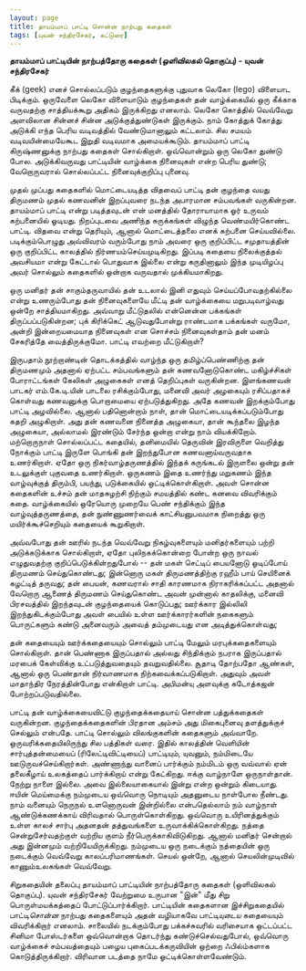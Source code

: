 ```yaml
---
layout: page
title: தாயம்மாப் பாட்டி சொன்ன நாற்பது கதைகள்
tags: [யுவன் சந்திரசேகர், கட்டுரை]
---
```


**தாயம்மாப் பாட்டியின் நாற்பத்தோரு கதைகள் (*ஒளிவிலகல்* தொகுப்பு) - யுவன் சந்திரசேகர்**

கீக் (geek) எனச் சொல்லப்படும் குழந்தைகளுக்கு புதுவாக லெகோ (lego) விளையாட பிடிக்கும். ஒருவேளை லெகோ விளையாடும் குழந்தைகள் தன் வாழ்க்கையில் ஒரு கீக்காக வருவதற்கு சாத்தியக்கூறு அதிகம் இருக்கிறது எனலாம். லெகோ கொத்தில் வெவ்வேறு அளவிலான சின்னச் சின்ன அடுக்குத்துண்டுகள் இருக்கும். நாம் கோத்துக் கோத்து அடுக்கி எந்த பெரிய வடிவத்தில் வேண்டுமானாலும் கட்டலாம். சில சமயம் வடிவயின்மையேகூட இறுதி வடிவமாக அமையக்கூடும். தாயம்மாப் பாட்டி கிருஷ்ணனுக்கு நாற்பது கதைகள் சொல்கிறாள். ஒவ்வொன்றும் ஒரு லெகோ துண்டு போல. அடுக்கிவருவது பாட்டியின் வாழ்க்கை நினைவுகள் என்ற பெரிய துண்டு; வேறொருவரால் சொல்லப்பட்ட நினைவுக்குறிப்பு புனைவு. 

முதல் முப்பது கதைகளில் மொட்டையடித்த விதவைப் பாட்டி தன் குழந்தை வயது திருமணம் முதல் கணவனின் இறப்புவரை நடந்த அபாரமான சம்பவங்கள் வருகின்றன. தாயம்மாப் பாட்டி என்று படித்தவுடன் என் மனத்தில் தோராயாமாக ஓர் உருவம் கற்பனையில் ஓடியது. நிறப்புடவை அணிந்த சுருக்கங்கள் விழுந்த வெண்மயிர்கொண்ட பாட்டி. விதவை என்று தெரியும், ஆனால் மொட்டைத்தலை எனக் கற்பனை செய்யவில்லை. படிக்கும்பொழுது அவ்விவரம் வரும்போது நாம் அவரை ஒரு குறிப்பிட்ட சமுதாயத்தின் ஒரு குறிப்பிட்ட காலத்தில் நிர்ணயம்செய்யமுடிகிறது. இப்படி கதையை நிலைக்குத்தல் அவசியமா என்று கேட்டால் பொதுவாக இல்லை என்று கருதினாலும் இந்த முடியிழப்பு அவர் சொல்லும் கதைகளில் ஒன்றாக வருவதால் முக்கியமாகிறது.

ஒரு மனிதர் தன் சாகும்தருவாயில் தன் உடலால் இனி எதுவும் செய்யப்போவதற்கில்லை என்று உணரும்போது தன் நினைவுகளையே மீட்டி தன் வாழ்க்கையை மறுபடிவாழ்வது ஒன்றே சாத்தியமாகிறது. அவ்வாறு மீட்டுதலில் என்னென்ன பக்கங்கள் திருப்பப்படுகின்றன; புக் கிரிக்கெட் ஆடுவதுபோன்று ராண்டமாக பக்கங்கள் வருமோ, அன்றி இன்றையமையாத நினைவுகள் என சொச்சம் நினைவுகள்தாம் தன் மனம் சேகரித்தே வைத்திருக்குமோ. பாட்டி எவற்றை மீட்டுகிறாள்?

இருபதாம் நூற்றாண்டின் தொடக்கத்தில் வாழ்ந்த ஒரு தமிழ்ப்பெண்ணிற்கு தன் திருமணமும் அதனால் ஏற்பட்ட சம்பவங்களும் தன் கணவனோடுகொண்ட மகிழ்ச்சிகள் போராட்டங்கள் கேலிகள் அழுகைகள் எனத் தெறிப்புகள் வருகின்றன. இளங்கணவன் பாடகர் எம்.கே.டி.யின் பாடலை ரசிக்கும்போது, மனைவி அவர் அழகையும் ரசிப்பதாகச் கொள்வது கணவனுக்கு பொறாமையை ஏற்படுத்துகிறது. அதே கணவன் இறக்கும்போது பாட்டி அழவில்லை. ஆனால் பதினொன்றாம் நாள், தான் மொட்டையடிக்கப்படும்போது கதறி அழுகிறாள். அது தன் கணவனை நினைத்த அழுகையா, தான் கூந்தலை இழந்த அழுகையா, அல்லாமல் இரண்டும் சேர்ந்த ஒன்றா என்று நாம் வியக்கிறோம். மற்றொருநாள் சொல்லப்பட்ட கதையில், தனிமையில் தெருவின் இரவிருளை வெறித்து நோக்கும் பாட்டி இருளே பொங்கி தன் இறந்துபோன கணவனாய்வருவதாக உணர்கிறாள். ஏதோ ஒரு நிகர்வாழ்தருணத்தில் இந்தக் கருங்கடல் இருளலை ஒன்று தன் உடலுக்குள் புகுவதை உணர்கிறாள். ஒருகணம் இதை உணர்ந்து மறுகணம் இந்த வாழ்வுக்குத் திரும்பி, பயந்து, படுக்கையில் ஒட்டிக்கொள்கிறாள். அவள் சொன்ன கதைகளின் உச்சம் தன் மாதசுழற்சி நிற்கும் சமயத்தில் கண்ட கனவை விவரிக்கும் கதை. வாழ்க்கையில் ஒரேயொரு முறையே பெண் சந்திக்கும் இந்த வாழ்வுத்தருணத்தை, தன் நுண்ணுணர்வைக் காட்சியனுபவமாக நிறைத்து ஒரு மயிர்க்கூச்செறியும் கதையைக் கூறுகிறாள்.

அவ்வபோது தன் ஊரில் நடந்த வெவ்வேறு நிகழ்வுகளையும் மனிதர்களையும் பற்றி அடுக்கடுக்காக சொல்கிறாள், ஏதோ புலிநகக்கொன்றை போன்ற ஒரு நாவல் எழுதுவதற்கு குறிப்பெடுக்கின்றதுபோல் -- தன் மகள் செட்டிப் பையனோடு ஓடிப்போய் திருமணம் செய்துகொண்டது; இன்னொரு மகள் திருமணத்திற்கு ரஹீம் பாய் செயினைக் கழட்டித் தருவது; தன் பையன், கணவரால் சாதி காரணமாக நிராகரிக்கப்பட்ட அதனால் வேறொரு ஆணைத் திருமணம் செய்துகொண்ட அவன் முன்னால் காதலிக்கு, மனைவி பிரசவத்தில் இறந்தவுடன் குழந்தையைக் கொடுப்பது; ஊர்க்கார இல்லிலி இறந்துகிடக்கும்போது அவள் பையில் உள்ள ஊர்க்காரர்களின் நகைகளும் பொருட்களும் கண்டு அனைவரும் அவைத் தம்முடையது என அடித்துக்கொள்வது; 

தன் கதையையும் ஊர்க்கதையையும் சொல்லும் பாட்டி மேலும் மரபுக்கதைகளையும் சொல்கிறாள். தான் பெண்ணாக இருப்பதால் அல்லது சிந்திக்கும் நபராக இருப்பதால் மரபைக் கேள்விக்கு உட்படுத்துவதையும் தவறுவதில்லை. சூதாடி தோற்பதோ ஆண்கள், ஆனால் ஒரு பெண்தான் நிர்வாணமாக நிற்கவைக்கப்படுகிறாள். அதுவும் அவள் மாதாந்திர நேரத்தின்போது என்கிறாள் பாட்டி. அபிமன்யு அளவுக்கு கடோத்கஜன் போற்றப்படுவதில்லை. 

பாட்டி தன் வாழ்க்கையைவிட்டு குழந்தைக்கதையாய் சொன்ன பத்துக்கதைகள் வருகின்றன. குழந்தைக்கதைகளின் பிரதான அம்சம் அது மிகைபுனைவு தளத்துக்குச் செல்லும் என்பதே. பாட்டி சொல்லும் விலங்குகளின் கதைகளும் அவ்வாறே. ஒருவரிக்கதையிலிருந்து சில பத்திகள் வரை. இதில் காலத்தின் வெளியின் சார்புத்தன்மையைப் (ரிலேட்டிவிட்டியைப்) பாட்டியும், யுவனும், நம்மிடையே ஊடுருவச்செய்கிறார்கள். அண்ணாந்து வானைப் பார்க்கும் நம்மிடம் ஒரு வவ்வால் ஏன் தலைகீழாய் உலகத்தைப் பார்க்கிறாய் என்று கேட்கிறது. ஈக்கு வாழ்நாளே ஒருநாள்தான். நேற்று நாளை இல்லை. அவை இல்லையாகையால் இன்று என்ற ஒன்றும் கிடையாது. ஈயின் மெய்மைக்கு நம்முடைய ஒவ்வொரு நொடியும் அதனுடைய நாள்போல நீண்டது. நாம் வனையும் நெருநல் உளனொருவன் இன்றில்லை என்பதெல்லாம் நம் வாழ்நாள் ஆண்டுக்கணக்காய் விரிவதால் பொருள்கொள்கிறது. ஒவ்வொரு உயிரினத்துக்கும் உள்ள காலச் சார்பு அதனதன் தத்துவங்களை உருவாக்கிக்கொள்கிறது. நத்தை சென்றுசேர்வதற்குள் வற்றிய குளம் நீர்பெருக்காகிவிடுகிறது. ஆனால் மனிதர் சென்றால் அது இன்னமும் வற்றியேயிருக்கிறது. நம்முடைய ஒரு நடைக்கும் நத்தையின் ஒரு நடைக்கும் வெவ்வேறு காலப்பரிமாணங்கள். செயல் ஒன்றே, ஆனால் செயலின்முடிவில் காணும்உலகங்கள் வெவ்வேறு. 

சிறுகதையின் தலைப்பு தாயம்மாப் பாட்டியின் நாற்பத்தோரு கதைகள் (ஒளிவிலகல் தொகுப்பு). யுவன் சந்திரசேகர் வேற்றுமை உருபான "இன்" மீது சிறு பொருள்மயக்கத்தைப் போட்டுப்பார்க்கிறார். பாட்டியின் கதைகளான இச்சிறுகதையில் பாட்டி*சொன்ன* நாற்பது கதைகளையும் அதன் வழியாகவே பாட்டி*யுடைய* கதையையும் விவரிக்கிறார் எனலாம். சாலையில் நடக்கும்போது பக்கச்சுவரில் வரிசையாக ஒட்டப்பட்ட சினிமா போஸ்டர்களை ஒவ்வொன்றாக தொடர்ந்து கண்டுச்செல்வதுபோல், ஒவ்வொரு வாழ்க்கைச் சம்பவத்தையும் பழைய புகைப்படக்கருவியின் ஒற்றை ஃபில்ம்களாக கொடுத்திருக்கிறார். விரிவான படத்தை நாமே ஓட்டிக்கொள்ளவேண்டும்.  
